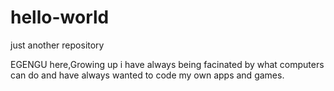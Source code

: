 # hello-world
just another repository

EGENGU here,Growing up i have always being facinated by what computers can do and have always wanted to code my own apps and games.
